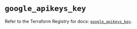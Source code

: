 # `google_apikeys_key`

Refer to the Terraform Registry for docs: [`google_apikeys_key`](https://registry.terraform.io/providers/hashicorp/google/5.34.0/docs/resources/apikeys_key).
